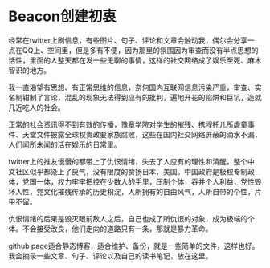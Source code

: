 # Beacon创建初衷
经常在twitter上刷信息，有些图片、句子、评论和文章会触动我，偶尔会分享一点在QQ上、空间里，但是多有不便，因为那里的氛围因为审查而没有半点思想的活性，里面的人整天都在发一些无聊的事情，这样的社交网络成了娱乐至死、麻木智识的地方。

我一直渴望有思想、有正常思维的信息，奈何国内互联网信息污染严重，审查、实名制钳制了言论，混乱的现象无法得到应有的批判，遍地开花的陷阱和巨坑，造就几近吃人的社会。

正常的社会资讯得不到有效的传播，豫章学院对学生的摧残、携程托儿所虐童事件、天堂文件披露全球权贵政要家族腐败，这些在国内社交网络屏蔽的滴水不漏，人们闻所未闻的活在娱乐的日常里。

twitter上的推友慢慢的都带上了仇恨情绪，失去了人应有的理性和清醒，整个中文社区似乎都染上了戾气，没有限度的赞扬日本、美国。中国政府是极权专制政体，党国一体，权力牢牢把控在少数人的手里，压制个体，吞并个人利益，党性毁坏人性，党文化摧残传承的历史积淀，人所拥有的自由风气，人所自带的个性，片甲不留。

仇恨情绪的后果是毁灭眼前敌人之后，自己也成了所仇恨的对象，成为极端的个体。不会接受改良，他们走向的道路只有一条，那就是暴力革命。

github page适合静态博客，适合维护、备份，就是一些简单的文件，这样也好。我会摘录一些文章、句子、评论以及自己的读书笔记，放在这里。


